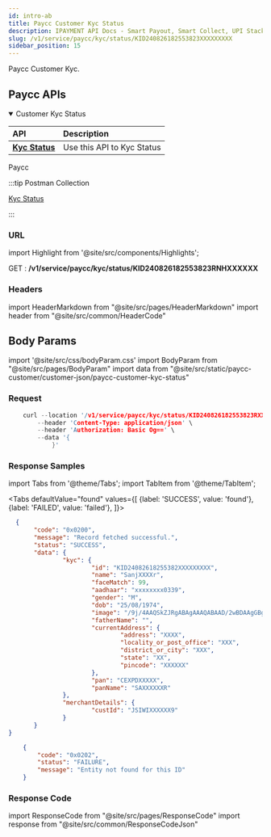 ```yaml
---
id: intro-ab
title: Paycc Customer Kyc Status 
description: IPAYMENT API Docs - Smart Payout, Smart Collect, UPI Stack, Validation Suite, Aeps, Dmt
slug: /v1/service/paycc/kyc/status/KID240826182553823XXXXXXXXX
sidebar_position: 15
---
```


<p>Paycc Customer Kyc. </p>

## Paycc APIs


<details open>
<summary> Customer Kyc Status</summary>

| API                                                                           | Description                                     |
| :---------------------------------------------------------------------------- | :---------------------------------------------- |
| <a href="/docs/v1/service/paycc/init/kyc">**Kyc Status**</a>| Use this API to Kyc Status

</details>


Paycc

:::tip Postman Collection

<a href="https://www.google.com" target="_blank">Kyc Status</a>

:::

### URL

import Highlight from '@site/src/components/Highlights';

<Highlight className="post">GET</Highlight> : <strong>/v1/service/paycc/kyc/status/KID240826182553823RNHXXXXXX</strong>

### Headers

import HeaderMarkdown from "@site/src/pages/HeaderMarkdown"
import header from "@site/src/common/HeaderCode"

<HeaderMarkdown data={header}/>

## Body Params

import '@site/src/css/bodyParam.css'
import BodyParam from "@site/src/pages/BodyParam"
import data from "@site/src/static/paycc-customer/customer-json/paycc-customer-kyc-status"

<BodyParam data={data}/>

### Request

```c title="Example Request"
    curl --location '/v1/service/paycc/kyc/status/KID240826182553823RXXXXXXXXX' \
        --header 'Content-Type: application/json' \
        --header 'Authorization: Basic Og==' \
        --data '{
            }'
```

### Response Samples

import Tabs from '@theme/Tabs';
import TabItem from '@theme/TabItem';

<Tabs
    defaultValue="found"
    values={[
        {label: 'SUCCESS', value: 'found'},
        {label: 'FAILED', value: 'failed'},
    ]}>

<TabItem value="found">

 ```json
   {
        "code": "0x0200",
        "message": "Record fetched successful.",
        "status": "SUCCESS",
        "data": {
                "kyc": {
                        "id": "KID24082618255382XXXXXXXXX",
                        "name": "SanjXXXXr",
                        "faceMatch": 99,
                        "aadhaar": "xxxxxxxx0339",
                        "gender": "M",
                        "dob": "25/08/1974",
                        "image": "/9j/4AAQSkZJRgABAgAAAQABAAD/2wBDAAgGBgcGBQgHBwcJCQgKDBQNDAsLDBkSEw8UHRofHh0aHBwgJC4nICIsIxwcKDcpLDAxNDQ0Hyc5PTgyPC4zNDL/A7dacFUgUARYNITx2qQg9qYw5zg4oENIH402nfnSHpQBa7UYpe1J1WmAc0D19qXj0oIpDEPH1petKR7Vx/45ooomtkOLtqcM4IYqwxjrkVCwAJ7miipW52boeBkClKKSPUUUUih3lqB24oZVA6GiihDSI/lGeBUbtx29qKKpbkdDU8Lwl9UaXui9K7rUb9dL0d2D/6Q64Re5Jooq29DlqfEZmg6tqv2fN6PtEecZxhx/jXQpPDewkxMD6qRgg+4oopxWpk9SW3k3JhvvLwafIoPNFFTJtNAj//XXXX",
                        "fatherName": "",
                        "currentAddress": {
                                "address": "XXXX",
                                "locality_or_post_office": "XXX",
                                "district_or_city": "XXX",
                                "state": "XX",
                                "pincode": "XXXXXX"
                        },
                        "pan": "CEXPDXXXXX",
                        "panName": "SAXXXXXXR"
                },
                "merchantDetails": {
                        "custId": "JSIWIXXXXXX9"
                }
        }
}
 ```

</TabItem>

<TabItem value="failed">

```json
    {
        "code": "0x0202",
        "status": "FAILURE",
        "message": "Entity not found for this ID"
    }
```

</TabItem>
</Tabs>

### Response Code

import ResponseCode from "@site/src/pages/ResponseCode"
import response from "@site/src/common/ResponseCodeJson"

<ResponseCode data={response}/>
